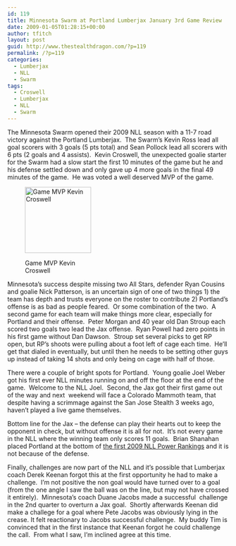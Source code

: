 ```yaml
---
id: 119
title: Minnesota Swarm at Portland Lumberjax January 3rd Game Review
date: 2009-01-05T01:28:15+00:00
author: tfitch
layout: post
guid: http://www.thestealthdragon.com/?p=119
permalink: /?p=119
categories:
  - Lumberjax
  - NLL
  - Swarm
tags:
  - Croswell
  - Lumberjax
  - NLL
  - Swarm
---
```

The Minnesota Swarm opened their 2009 NLL season with a 11-7 road victory against the Portland Lumberjax.  The Swarm&#8217;s Kevin Ross lead all goal scorers with 3 goals (5 pts total) and Sean Pollock lead all scorers with 6 pts (2 goals and 4 assists).  Kevin Croswell, the unexpected goalie starter for the Swarm had a slow start the first 10 minutes of the game but he and his defense settled down and only gave up 4 more goals in the final 49 minutes of the game.  He was voted a well deserved MVP of the game.<figure id="attachment_120" aria-describedby="caption-attachment-120" style="width: 150px" class="wp-caption alignright">

[<img class="size-thumbnail wp-image-120" title="kevin_croswell" src="http://www.thestealthdragon.com/wp-content/uploads/2009/01/kevin_croswell-150x150.jpg" alt="Game MVP Kevin Croswell" width="150" height="150" />](http://www.thestealthdragon.com/wp-content/uploads/2009/01/kevin_croswell.jpg)<figcaption id="caption-attachment-120" class="wp-caption-text">Game MVP Kevin Croswell</figcaption></figure> 

Minnesota&#8217;s success despite missing two All Stars, defender Ryan Cousins and goalie Nick Patterson, is an uncertain sign of one of two things 1) the team has depth and trusts everyone on the roster to contribute 2) Portland&#8217;s offense is as bad as people feared.  Or some combination of the two.  A second game for each team will make things more clear, especially for Portland and their offense.  Peter Morgan and 40 year old Dan Stroup each scored two goals two lead the Jax offense.  Ryan Powell had zero points in his first game without Dan Dawson.  Stroup set several picks to get RP open, but RP&#8217;s shoots were pulling about a foot left of cage each time.  He&#8217;ll get that dialed in eventually, but until then he needs to be setting other guys up instead of taking 14 shots and only being on cage with half of those.

There were a couple of bright spots for Portland.  Young goalie Joel Weber got his first ever NLL minutes running on and off the floor at the end of the game.  Welcome to the NLL Joel.  Second, the Jax got their first game out of the way and next  weekend will face a Colorado Mammoth team, that despite having a scrimmage against the San Jose Stealth 3 weeks ago, haven&#8217;t played a live game themselves.

Bottom line for the Jax &#8211; the defense can play their hearts out to keep the opponent in check, but without offense it is all for not.  It&#8217;s not every game in the NLL where the winning team only scores 11 goals.  Brian Shanahan placed Portland at the bottom of <a href="http://www.nllinsider.com/2009/01/04/nll-power-rankings-week-1/" target="_blank" rel="noopener noreferrer">the first 2009 NLL Power Rankings</a> and it is not because of the defense.

Finally, challenges are now part of the NLL and it&#8217;s possible that Lumberjax coach Derek Keenan forgot this at the first opportunity he had to make a challenge.  I&#8217;m not positive the non goal would have turned over to a goal (from the one angle I saw the ball was on the line, but may not have crossed it entirely).  Minnesota&#8217;s coach Duane Jacobs made a successful  challenge in the 2nd quarter to overturn a Jax goal.  Shortly afterwards Keenan did make a challege for a goal where Pete Jacobs was obviously lying in the crease. It felt reactionary to Jacobs successful challenge.  My buddy Tim is convinced that in the first instance that Keenan forgot he could challenge the call.  From what I saw, I&#8217;m inclined agree at this time.